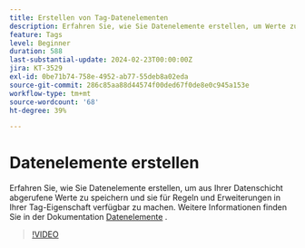 ```yaml
---
title: Erstellen von Tag-Datenelementen
description: Erfahren Sie, wie Sie Datenelemente erstellen, um Werte zu speichern, die aus Ihrer Datenschicht abgerufen werden, und sie für Regeln und Erweiterungen in Ihrer Tag-Eigenschaft verfügbar zu machen.
feature: Tags
level: Beginner
duration: 588
last-substantial-update: 2024-02-23T00:00:00Z
jira: KT-3529
exl-id: 0be71b74-758e-4952-ab77-55deb8a02eda
source-git-commit: 286c85aa88d44574f00ded67f0de8e0c945a153e
workflow-type: tm+mt
source-wordcount: '68'
ht-degree: 39%

---
```


# Datenelemente erstellen

Erfahren Sie, wie Sie Datenelemente erstellen, um aus Ihrer Datenschicht abgerufene Werte zu speichern und sie für Regeln und Erweiterungen in Ihrer Tag-Eigenschaft verfügbar zu machen. Weitere Informationen finden Sie in der Dokumentation [Datenelemente](https://experienceleague.adobe.com/docs/experience-platform/tags/ui/data-elements.html?lang=de) .

>[!VIDEO](https://video.tv.adobe.com/v/28733/?learn=on&enablevpops)
